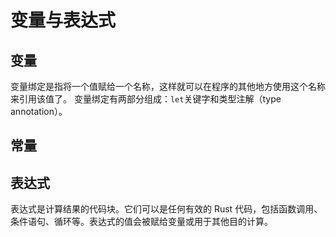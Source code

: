 # 变量与表达式

## 变量

变量绑定是指将一个值赋给一个名称，这样就可以在程序的其他地方使用这个名称来引用该值了。
变量绑定有两部分组成：`let`关键字和类型注解（type annotation）。

## 常量


## 表达式

表达式是计算结果的代码块。它们可以是任何有效的 Rust 代码，包括函数调用、条件语句、循环等。表达式的值会被赋给变量或用于其他目的计算。

